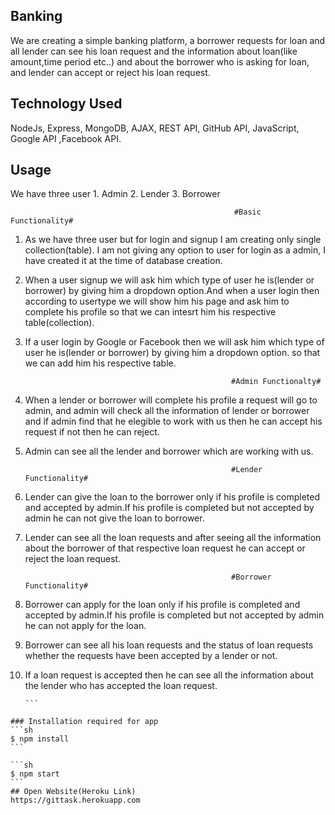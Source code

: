 
## Banking
 We are creating a simple banking platform, a borrower requests for loan and all lender can see his
 loan request and the information about loan(like amount,time period etc..)  and about the borrower
 who is asking for loan, and lender can accept or reject his loan request.
 
## Technology Used ##

 NodeJs, Express, MongoDB, AJAX, REST API, GitHub API, JavaScript, Google API ,Facebook API.
 
## Usage ##

We have three user
     1. Admin
     2. Lender
     3. Borrower
    
    
                                                      #Basic Functionality#
                                                      
  1. As we have three user but for login and signup I am creating only single collection(table). I am not 
     giving any option to user for login as a admin, I have created it at the time of database creation.
  
  2. When a user signup we will ask him which type of user he is(lender or borrower) by giving him a 
     dropdown option.And when a user login then according to usertype we will show him his page and ask him
     to complete his profile so that we can intesrt him his respective table(collection).
     
  3. If a user login by Google or Facebook then we will ask him which type of user he is(lender or borrower)
     by giving him a dropdown option. so that we can add him his respective table.
     
     
                                                           
                                                       #Admin Functionalty#
                                                       
                                                       
  1. When a lender or borrower will complete his profile a request will go to admin, and admin will check all
     the information of lender or borrower and if admin find that he elegible to work with us then he can 
     accept his request if not then he can reject.
     
  2. Admin can see all the lender and borrower which are working with us.
  
  
                                                       #Lender Functionality#
                                                       
                                                       
  1. Lender can give the loan to the borrower only if his profile is completed and accepted by admin.If his profile
     is completed but not accepted by admin he can not give the loan to borrower.
     
  2. Lender can see all the loan requests and after seeing all the information about the borrower of that
     respective loan request he can accept or reject the loan request.
     
     
                                                       #Borrower Functionality#
                                                       
                                    
  1. Borrower can apply for the loan only if his profile is completed and accepted by admin.If his profile
     is completed but not accepted by admin he can not apply for the loan.
     
  2. Borrower can see all his loan requests and the status of loan requests whether the requests have been 
     accepted by a lender or not.
     
  3. If a loan request is accepted then he can see all the information about the lender who has accepted the 
     loan request.
     
     

         ```
    ### Installation required for app
    ```sh
    $ npm install
    ```

    ```sh
    $ npm start
    ```
    ## Open Website(Heroku Link)
    https://gittask.herokuapp.com

  
  
  
  
  
